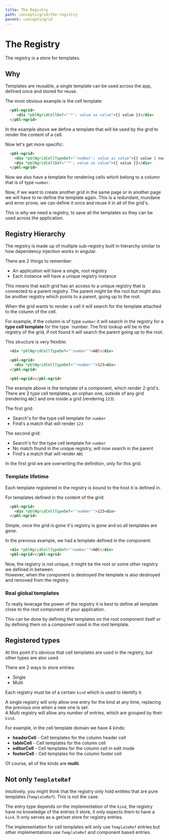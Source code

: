 ```yaml
---
title: The Registry
path: concepts/grid/the-registry
parent: concepts/grid
---
```

# The Registry

The registry is a store for templates.

## Why

Templates are reusable, a single template can be used across the app, defined once and stored for reuse.

The most obvious example is the cell template:

```html
  <pbl-ngrid>
     <div *pblNgridCellDef="'*'; value as value">{{ value }}</div>
  </pbl-ngrid>
```

In the example above we define a template that will be used by the grid to render the content of a cell.

Now let's get more specific:

```html
  <pbl-ngrid>
    <div *pblNgridCellTypeDef="'number'; value as value">{{ value | number:'1.0-2' }}</div>
    <div *pblNgridCellDef="'*'; value as value">{{ value }}</div>
  </pbl-ngrid>
```

Now we also have a template for rendering cells which belong to a column that is of type `number`.

Now, if we want to create another grid in the same page or in another page we will have to re-define the template again.
This is a redundant, mundane and error prone, we can define it once and reuse it in all of the grid's.

This is why we need a registry, to save all the templates so they can be used across the application.

## Registry Hierarchy

The registry is made up of multiple sub-registry built in hierarchy similar to how dependency injection works in angular.

There are 2 things to remember:

- An application will have a single, root registry
- Each instance will have a unique registry instance

This means that each grid has an access to a unique registry that is connected to a parent registry.
The parent might be the root but might also be another registry which points to a parent, going up to the root.

When the grid wants to render a cell it will search for the template attached to the column of the cell.

For example, if the column is of type `number` it will search in the registry for a **type cell template** for the type `number.
The first lookup will be in the registry of the grid, if not found it will search the parent going up to the root.

This structure is very flexible:

```html
  <div *pblNgridCellTypeDef="'number'">ABC</div>

  <pbl-ngrid>
    <div *pblNgridCellTypeDef="'number'">123<div>
  </pbl-ngrid>

  <pbl-ngrid></pbl-ngrid>
```

The example above is the template of a component, which render 2 grid's.  
There are 2 type cell templates, an orphan one, outside of any grid (rendering `ABC`) and one inside a grid (rendering `123`).

The first grid:

- Search's for the type cell template for `number`
- Find's a match that will render `123`

The second grid:

- Search's for the type cell template for `number`
- No match found in the unique registry, will now search in the parent
- Find's a match that will render `ABC`

In the first grid we are overwriting the definition, only for this grid.

### Template lifetime

Each template registered in the registry is bound to the host it is defined in.

For templates defined in the content of the grid:

```html
  <pbl-ngrid>
    <div *pblNgridCellTypeDef="'number'">123<div>
  </pbl-ngrid>
```

Simple, once the grid is gone it's registry is gone and so all templates are gone.

In the previous example, we had a template defined in the component:

```html
  <div *pblNgridCellTypeDef="'number'">ABC</div>
  <pbl-ngrid></pbl-ngrid>
```

Now, the registry is not unique, it might be the root or some other registry we defined in between.  
However, when the component is destroyed the template is also destroyed and removed from the registry.

### Real global templates

To really leverage the power of the registry it is best to define all template close to the root component of your application.

This can be done by defining the templates on the root component itself or by defining them on a component used in the root template.

## Registered types

At this point it's obvious that cell templates are used in the registry, but other types are also used.

There are 2 ways to store entries:

- Single
- Multi

Each registry must be of a certain `kind` which is used to identify it.

A single registry will only allow one entry for the kind at any time, replacing the previous one when a new one is set.  
A Multi registry will allow any number of entries, which are grouped by their `kind`.

For example, in the cell template domain we have 4 kinds:

- **headerCell** - Cell templates for the column header cell
- **tableCell** - Cell templates for the column cell
- **editorCell** - Cell templates for the column cell in edit mode
- **footerCell** - Cell templates for the column footer cell

Of course, all of the kinds are **multi**.

## Not only `TemplateRef`

Intuitively, you might think that the registry only hold entities that are pure templates (`TemplateRef`). This is not the case.

The entry type depends on the implementation of the `kind`, the registry have no knowledge of the entries it store, it only expects them to have a `kind`.
It only serves as a get/set store for registry entries.

The implementation for cell templates will only use `TemplateRef` entries but other implementations use `TemplateRef` and component based entries.
